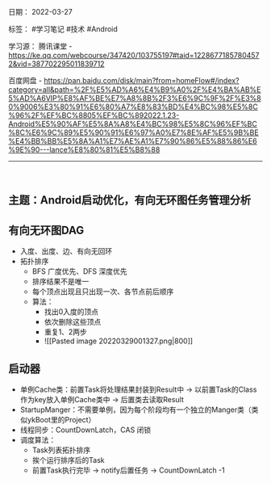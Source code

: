 日期： 2022-03-27

标签： #学习笔记 #技术  #Android 

学习源： 
腾讯课堂 - https://ke.qq.com/webcourse/347420/103755197#taid=12286771857804572&vid=387702295011839712

百度网盘 - https://pan.baidu.com/disk/main?from=homeFlow#/index?category=all&path=%2F%E5%AD%A6%E4%B9%A0%2F%E4%BA%AB%E5%AD%A6VIP%E8%AF%BE%E7%A8%8B%2F3%E6%9C%9F%2F%E3%80%9006%E3%80%91%E6%80%A7%E8%83%BD%E4%BC%98%E5%8C%96%2F%EF%BC%8805%EF%BC%892022.1.23-Android%E5%90%AF%E5%8A%A8%E4%BC%98%E5%8C%96%EF%BC%8C%E6%9C%89%E5%90%91%E6%97%A0%E7%8E%AF%E5%9B%BE%E4%BB%BB%E5%8A%A1%E7%AE%A1%E7%90%86%E5%88%86%E6%9E%90---lance%E8%80%81%E5%B8%88

---
<br>

## 主题：Android启动优化，有向无环图任务管理分析

## 有向无环图DAG
- 入度、出度、边、有向无回环
- 拓扑排序
	- BFS 广度优先、DFS 深度优先
	- 排序结果不是唯一
	- 每个顶点出现且只出现一次、各节点前后顺序
	- 算法：
		- 找出0入度的顶点
		- 依次删除这些顶点
		- 重复1、2两步
		- ![[Pasted image 20220329001327.png|800]]
## 启动器
- 单例Cache类：前置Task将处理结果封装到Result中 -> 以前置Task的Class作为key放入单例Cache类中 -> 后置类去读取Result
- StartupManger：不需要单例，因为每个阶段均有一个独立的Manger类（类似ykBoot里的Project）
- 线程同步：CountDownLatch，CAS 闭锁
- 调度算法：
	- Task列表拓扑排序
	- 挨个运行排序后的Task
	- 前置Task执行完毕 -> notify后置任务 -> CountDownLatch -1